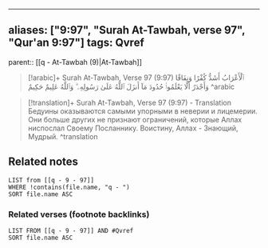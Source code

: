 
---
aliases: ["9:97", "Surah At-Tawbah, verse 97", "Qur'an 9:97"]
tags: Qvref
---

parent:: [[q - At-Tawbah (9)|At-Tawbah]]

> [!arabic]+ Surah At-Tawbah, Verse 97 (9:97)
> <span class="quran-arabic">ٱلْأَعْرَابُ أَشَدُّ كُفْرًا وَنِفَاقًا وَأَجْدَرُ أَلَّا يَعْلَمُوا۟ حُدُودَ مَآ أَنزَلَ ٱللَّهُ عَلَىٰ رَسُولِهِۦ ۗ وَٱللَّهُ عَلِيمٌ حَكِيمٌ</span>
^arabic

> [!translation]+ Surah At-Tawbah, Verse 97 (9:97) - Translation
> Бедуины оказываются самыми упорными в неверии и лицемерии. Они больше других не признают ограничений, которые Аллах ниспослал Своему Посланнику. Воистину, Аллах - Знающий, Мудрый.
^translation



## Related notes
```dataview
LIST from [[q - 9 - 97]]
WHERE !contains(file.name, "q - ")
SORT file.name ASC
```

### Related verses (footnote backlinks)
```dataview
LIST FROM [[q - 9 - 97]] AND #Qvref
SORT file.name ASC
```


